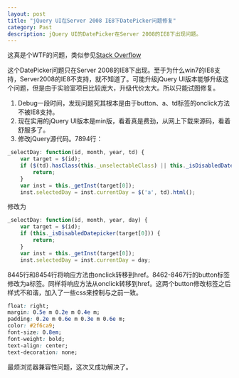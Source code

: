 ```yaml
---
layout: post
title: "jQuery UI在Server 2008 IE8下DatePicker问题修复"
category: Past
description: jQuery UI的DatePicker在Server 2008的IE8下出现问题。
---
```

这真是个WTF的问题，类似参见[Stack Overflow](http://stackoverflow.com/questions/5454489/jquery-datepicker-having-trouble-in-ie8)

这个DatePicker问题只在Server 2008的IE8下出现。至于为什么win7的IE8支持，Server2008的IE8不支持，就不知道了。可能升级jQuery UI版本能够升级这个问题，但是由于实验室项目比较庞大，升级代价太大。所以只能试图修复。

1. Debug一段时间，发现问题究其根本是由于button、a、td标签的onclick方法不被IE8支持。
2. 现在实用的jQuery UI版本是min版，看着真是费劲，从网上下载来源码，看着舒服多了。
3. 修改jQuery源代码。7894行：

```javascript
_selectDay: function(id, month, year, td) {  
    var target = $(id);  
    if ($(td).hasClass(this._unselectableClass) || this._isDisabledDatepicker(target[0])) {  
        return;  
    }  
    var inst = this._getInst(target[0]);  
    inst.selectedDay = inst.currentDay = $('a', td).html(); 
``` 

修改为

```javascript
_selectDay: function(id, month, year, day) {  
    var target = $(id);  
    if (this._isDisabledDatepicker(target[0])) {  
        return;  
    }  
    var inst = this._getInst(target[0]);  
    inst.selectedDay = inst.currentDay = day; 
```

8445行和8454行将响应方法由onclick转移到href。8462-8467行的button标签修改为a标签。同样将响应方法从onclick转移到href。这两个button修改标签之后样式不和谐，加入了一些css来控制与之前一致。

```css
float: right;
margin: 0.5e m 0.2e m 0.4e m;
padding: 0.2e m 0.6e m 0.3e m 0.6e m;
color: #2f6ca9;
font-size: 0.8em;
font-weight: bold;
text-align: center;
text-decoration: none;
```

最烦浏览器兼容性问题，这次又成功解决了。